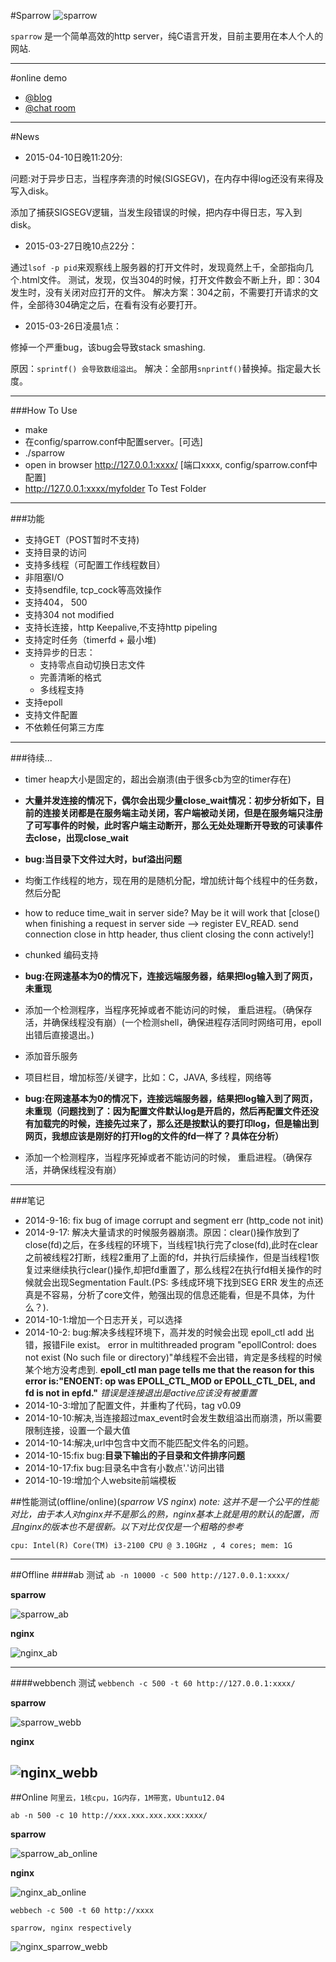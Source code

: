 #Sparrow
![sparrow](www/.res/logo.png)


`sparrow` 是一个简单高效的http server，纯C语言开发，目前主要用在本人个人的网站.

---------------
#online demo

  * [@blog](http://chengshuguang.com)
  * [@chat room](http://chengshuguang.com/ajax.html)

---------------
#News
  * 2015-04-10日晚11:20分:
   
   问题:对于异步日志，当程序奔溃的时候(SIGSEGV)，在内存中得log还没有来得及写入disk。 

   添加了捕获SIGSEGV逻辑，当发生段错误的时候，把内存中得日志，写入到disk。

  * 2015-03-27日晚10点22分：
   
   通过`lsof -p pid`来观察线上服务器的打开文件时，发现竟然上千，全部指向几个.html文件。
   测试，发现，仅当304的时候，打开文件数会不断上升，即：304发生时，没有关闭对应打开的文件。
   解决方案：304之前，不需要打开请求的文件，全部待304确定之后，在看有没有必要打开。

  * 2015-03-26日凌晨1点：
    
   修掉一个严重bug，该bug会导致stack smashing.
  
   原因：`sprintf() 会导致数组溢出`。 解决：全部用`snprintf()`替换掉。指定最大长度。

----------------
###How To Use
   * make
   * 在config/sparrow.conf中配置server。[可选]
   * ./sparrow
   * open in browser http://127.0.0.1:xxxx/ [端口xxxx, config/sparrow.conf中配置]
   * http://127.0.0.1:xxxx/myfolder To Test Folder
   
----------------
###功能
   * 支持GET（POST暂时不支持)
   * 支持目录的访问
   * 支持多线程（可配置工作线程数目）
   * 非阻塞I/O
   * 支持sendfile, tcp_cock等高效操作
   * 支持404， 500
   * 支持304 not modified
   * 支持长连接，http Keepalive,不支持http pipeling
   * 支持定时任务（timerfd + 最小堆)
   * 支持异步的日志：
       * 支持零点自动切换日志文件
       * 完善清晰的格式
       * 多线程支持
   * 支持epoll
   * 支持文件配置
   * 不依赖任何第三方库

-----------------
###待续...
   * timer heap大小是固定的，超出会崩溃(由于很多cb为空的timer存在)
   * __大量并发连接的情况下，偶尔会出现少量close_wait情况：初步分析如下，目前的连接关闭都是在服务端主动关闭，客户端被动关闭，但是在服务端只注册了可写事件的时候，此时客户端主动断开，那么无处处理断开导致的可读事件去close，出现close_wait__
   * __bug:当目录下文件过大时，buf溢出问题__
   *  均衡工作线程的地方，现在用的是随机分配，增加统计每个线程中的任务数，然后分配
   * how to reduce time\_wait in server side? May be it will work that [close() when finishing a request in server side -->   register EV\_READ. send connection close in http header, thus client closing the conn actively!]
   * chunked 编码支持

   * __bug:在网速基本为0的情况下，连接远端服务器，结果把log输入到了网页，未重现__
   * 添加一个检测程序，当程序死掉或者不能访问的时候， 重启进程。（确保存活，并确保线程没有崩）(一个检测shell，确保进程存活同时网络可用，epoll出错后直接退出。)
   * 添加音乐服务
   * 项目栏目，增加标签/关键字，比如：C，JAVA, 多线程，网络等

   * __bug:在网速基本为0的情况下，连接远端服务器，结果把log输入到了网页，未重现（问题找到了：因为配置文件默认log是开启的，然后再配置文件还没有加载完的时候，连接先过来了，那么还是按默认的要打印log，但是输出到网页，我想应该是刚好的打开log的文件的fd一样了？具体在分析）__
   * 添加一个检测程序，当程序死掉或者不能访问的时候， 重启进程。（确保存活，并确保线程没有崩）
   


----------------
###笔记
   * 2014-9-16: fix bug of image corrupt and segment err (http_code not init)
   * 2014-9-17: 解决大量请求的时候服务器崩溃。原因：clear()操作放到了close(fd)之后，在多线程的环境下，当线程1执行完了close(fd),此时在clear之前被线程2打断，线程2重用了上面的fd，并执行后续操作，但是当线程1恢复过来继续执行clear()操作,却把fd重置了，那么线程2在执行fd相关操作的时候就会出现Segmentation Fault.(PS: 多线成环境下找到SEG ERR 发生的点还真是不容易，分析了core文件，勉强出现的信息还能看，但是不具体，为什么？).
   * 2014-10-1:增加一个日志开关，可以选择
   * 2014-10-2: bug:解决多线程环境下，高并发的时候会出现 epoll_ctl add 出错，报错File  exist。
   error in multithreaded program "epollControl: does not exist (No such file or directory)"单线程不会出错，肯定是多线程的时候某个地方没考虑到. __epoll_ctl man page tells me that the reason for this error is:"ENOENT: op was EPOLL_CTL_MOD or EPOLL_CTL_DEL, and fd is not in epfd."__
   _错误是连接退出是active应该没有被重置_
   * 2014-10-3:增加了配置文件，并重构了代码，tag v0.09
   * 2014-10-10:解决,当连接超过max_event时会发生数组溢出而崩溃，所以需要限制连接，设置一个最大值
   * 2014-10-14:解决,url中包含中文而不能匹配文件名的问题。
   * 2014-10-15:fix bug:__目录下输出的子目录和文件排序问题__
   * 2014-10-17:fix bug:目录名中含有小数点'.'访问出错
   * 2014-10-19:增加个人website前端模板

##性能测试(offline/online)(_sparrow VS nginx_)
_note: 这并不是一个公平的性能对比，由于本人对nginx并不是那么的熟，nginx基本上就是用的默认的配置，而且nginx的版本也不是很新。以下对比仅仅是一个粗略的参考_

`cpu: Intel(R) Core(TM) i3-2100 CPU @ 3.10GHz , 4 cores; mem: 1G`

-----------------
##Offline
####ab 测试
`ab -n 10000 -c 500 http://127.0.0.1:xxxx/`

__sparrow__

![sparrow_ab](performance_test/sparrow_ab.png)

__nginx__

![nginx_ab](performance_test/nginx_ab.png)

------------------
####webbench 测试
`webbench -c 500 -t 60 http://127.0.0.1:xxxx/`

__sparrow__

![sparrow_webb](performance_test/sparrow_webbench.png)

__nginx__

![nginx_webb](performance_test/nginx_webbench.png)
-----------------
##Online
`阿里云，1核cpu，1G内存，1M带宽，Ubuntu12.04`

`ab -n 500 -c 10 http://xxx.xxx.xxx.xxx:xxxx/`

__sparrow__

![sparrow_ab_online](performance_test/sparrow_ab_online.jpg)

__nginx__

![nginx_ab_online](performance_test/nginx_ab_online.jpg)


`webbech -c 500 -t 60 http://xxxx`

`sparrow, nginx respectively`

![nginx_sparrow_webb](performance_test/nginx_sparrow_webb.jpg)



